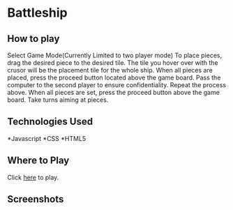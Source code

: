# Battleship

## How to play
Select Game Mode(Currently Limited to two player mode)
To place pieces, drag the desired piece to the desired tile. The tile you hover over with the crusor will be the placement tile for the whole ship.
When all pieces are placed, press the proceed button located above the game board.
Pass the computer to the second player to ensure confidentiality.
Repeat the process above.
When all pieces are set, press the proceed button above the game board.
Take turns aiming at pieces.

## Technologies Used
*Javascript
*CSS
*HTML5

## Where to Play

Click [here](https://main--transcendent-dusk-9e85a7.netlify.app](https://main--transcendent-dusk-9e85a7.netlify.app)https://main--transcendent-dusk-9e85a7.netlify.app) to play.

## Screenshots
